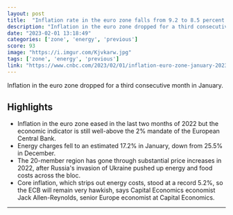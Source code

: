 ```yaml
---
layout: post
title:  "Inflation rate in the euro zone falls from 9.2 to 8.5 percent in January"
description: "Inflation in the euro zone dropped for a third consecutive month in January."
date: "2023-02-01 13:18:49"
categories: ['zone', 'energy', 'previous']
score: 93
image: "https://i.imgur.com/Kjvkarw.jpg"
tags: ['zone', 'energy', 'previous']
link: "https://www.cnbc.com/2023/02/01/inflation-euro-zone-january-2023-print-ahead-of-ecb-rate-meeting.html"
---
```


Inflation in the euro zone dropped for a third consecutive month in January.

## Highlights

- Inflation in the euro zone eased in the last two months of 2022 but the economic indicator is still well-above the 2% mandate of the European Central Bank.
- Energy charges fell to an estimated 17.2% in January, down from 25.5% in December.
- The 20-member region has gone through substantial price increases in 2022, after Russia's invasion of Ukraine pushed up energy and food costs across the bloc.
- Core inflation, which strips out energy costs, stood at a record 5.2%, so the ECB will remain very hawkish, says Capital Economics economist Jack Allen-Reynolds, senior Europe economist at Capital Economics.

---
